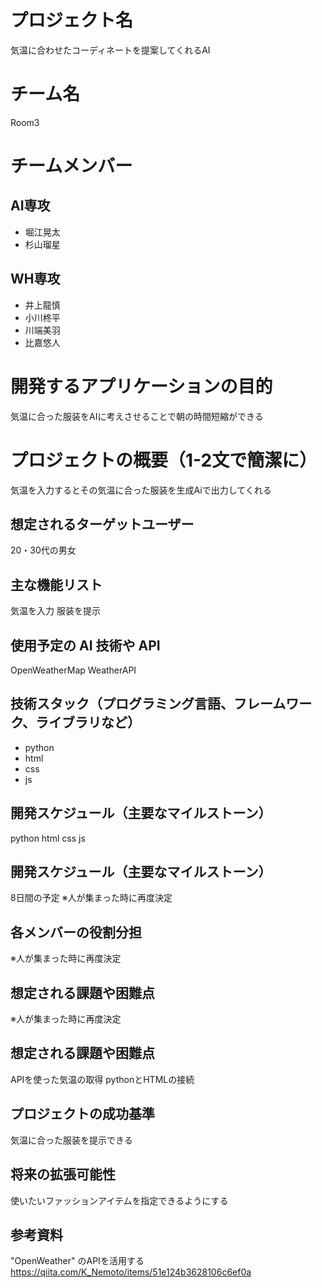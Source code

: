 # プロジェクト名

気温に合わせたコーディネートを提案してくれるAI

# チーム名

Room3

# チームメンバー
## AI専攻

- 堀江晃太
- 杉山瑠星

## WH専攻

- 井上龍慎
- 小川柊平
- 川端美羽
- 比嘉悠人

# 開発するアプリケーションの目的
気温に合った服装をAIに考えさせることで朝の時間短縮ができる

# プロジェクトの概要（1-2文で簡潔に）
気温を入力するとその気温に合った服装を生成Aiで出力してくれる

## 想定されるターゲットユーザー
20・30代の男女

## 主な機能リスト

気温を入力
服装を提示

## 使用予定の AI 技術や API
OpenWeatherMap
WeatherAPI

## 技術スタック（プログラミング言語、フレームワーク、ライブラリなど）

- python
- html
- css
- js

## 開発スケジュール（主要なマイルストーン）
python
html
css
js

## 開発スケジュール（主要なマイルストーン）
8日間の予定
※人が集まった時に再度決定

## 各メンバーの役割分担
※人が集まった時に再度決定

## 想定される課題や困難点
※人が集まった時に再度決定

## 想定される課題や困難点
APIを使った気温の取得
pythonとHTMLの接続

## プロジェクトの成功基準
気温に合った服装を提示できる

## 将来の拡張可能性
使いたいファッションアイテムを指定できるようにする

## 参考資料
"OpenWeather" のAPIを活用する
https://qiita.com/K_Nemoto/items/51e124b3628106c6ef0a

